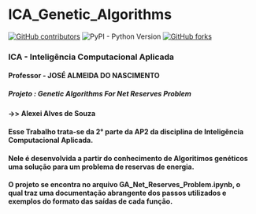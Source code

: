 # ICA_Genetic_Algorithms
[![GitHub contributors](https://img.shields.io/github/contributors/AlexeiAS/AulasVC?color=green)](https://github.com/AlexeiAS/AulasVC/graphs/contributors)
![PyPI - Python Version](https://img.shields.io/pypi/pyversions/Django?color=green)
[![GitHub forks](https://img.shields.io/github/forks/AlexeiAS/AulasVC?logoColor=green&style=social)](https://github.com/AlexeiAS/AulasVC/network/members)


### ICA - Inteligência Computacional Aplicada
#### Professor - JOSÉ ALMEIDA DO NASCIMENTO
##### Projeto : Genetic Algorithms For Net Reserves Problem
#### ->>  Alexei Alves de Souza

#### Esse Trabalho trata-se da 2° parte da AP2 da disciplina de Inteligência Computacional Aplicada.
#### Nele é desenvolvida a partir do conhecimento de Algoritimos genéticos uma solução para um problema de reservas de energia.
#### O projeto se encontra no arquivo GA_Net_Reserves_Problem.ipynb, o qual traz uma documentação abrangente dos passos utilizados e exemplos do formato das saídas de cada função.
